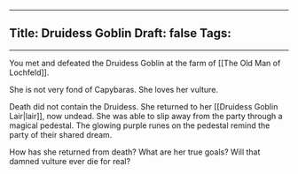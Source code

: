 
---
Title: Druidess Goblin
Draft: false
Tags:
  - 
---

You met and defeated the Druidess Goblin at the farm of [[The Old Man of Lochfeld]].

She is not very fond of Capybaras. She loves her vulture. 

Death did not contain the Druidess. She returned to her [[Druidess Goblin Lair|lair]], now undead. She was able to slip away from the party through a magical pedestal. The glowing purple runes on the pedestal remind the party of their shared dream. 

How has she returned from death? What are her true goals? Will that damned vulture ever die for real?

